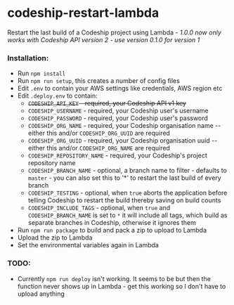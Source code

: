 # codeship-restart-lambda

Restart the last build of a Codeship project using Lambda - _1.0.0 now only works with Codeship API version 2 - use version 0.1.0 for version 1_

### Installation:

* Run `npm install`
* Run `npm run setup`, this creates a number of config files
* Edit `.env` to contain your AWS settings like credentials, AWS region etc
* Edit `.deploy.env` to contain:
  * ~~`CODESHIP_API_KEY` - required, your Codeship API v1 key~~
  * `CODESHIP_USERNAME` - required, your Codeship user's username
  * `CODESHIP_PASSWORD` - required, your Codeship user's password
  * `CODESHIP_ORG_NAME` - required, your Codeship organisation name -- either this and/or `CODESHIP_ORG_UUID` are required
  * `CODESHIP_ORG_UUID` - required, your Codeship organisation uuid -- either this and/or `CODESHIP_ORG_NAME` are required
  * `CODESHIP_REPOSITORY_NAME` - required, your Codeship's project repository name
  * `CODESHIP_BRANCH_NAME` - optional, a branch name to filter - defaults to `master` - you can also set this to '*' to restart the last build of every branch
  * `CODESHIP_TESTING` - optional, when `true` aborts the application before telling Codeship to restart the build thereby saving on build counts
  * `CODESHIP_INCLUDE_TAGS` - optional, when `true` and `CODESHIP_BRANCH_NAME` is set to `*` it will include all tags, which build as separate branches in Codeship, otherwise it ignores them
* Run `npm run package` to build and pack a zip to upload to Lambda
* Upload the zip to Lambda
* Set the environmental variables again in Lambda

### TODO:

* Currently `npm run deploy` isn't working. It seems to be but then the function never shows up in Lambda - get this working so I don't have to upload anything
